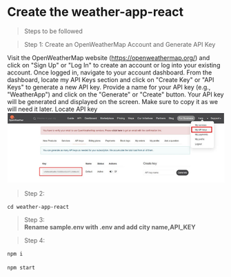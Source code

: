# Create the weather-app-react
> Steps to be followed

> Step 1: Create an OpenWeatherMap Account and Generate  API Key

Visit the OpenWeatherMap website (https://openweathermap.org/) and click on "Sign Up" or "Log In" to create an account or log into your existing account.
Once logged in, navigate to your account dashboard.
From the dashboard, locate my  API Keys section and click on "Create Key" or "API Keys" to generate a new API key.
Provide a name for your API key (e.g., "WeatherApp") and click on the "Generate" or "Create" button.
Your API key will be generated and displayed on the screen. Make sure to copy it as we will need it later.
Locate  API key![alt text](weatherapp.png)

> Step 2:

```shell
cd weather-app-react
```
>Step 3:<br>
__Rename sample.env with .env and add city name,API_KEY__

> Step 4:
```shell
npm i

npm start
```
